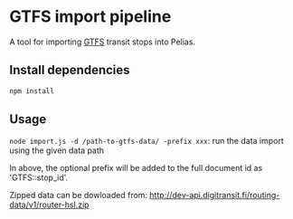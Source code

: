 # GTFS import pipeline

A tool for importing [GTFS](https://developers.google.com/transit/gtfs/) transit stops into Pelias.

## Install dependencies

```bash
npm install
```

## Usage

`node import.js -d /path-to-gtfs-data/ -prefix xxx`: run the data import using the given data path

In above, the optional prefix will be added to the full document id as 'GTFS:<prefix>:stop_id'.

Zipped data can be dowloaded from: http://dev-api.digitransit.fi/routing-data/v1/router-hsl.zip
